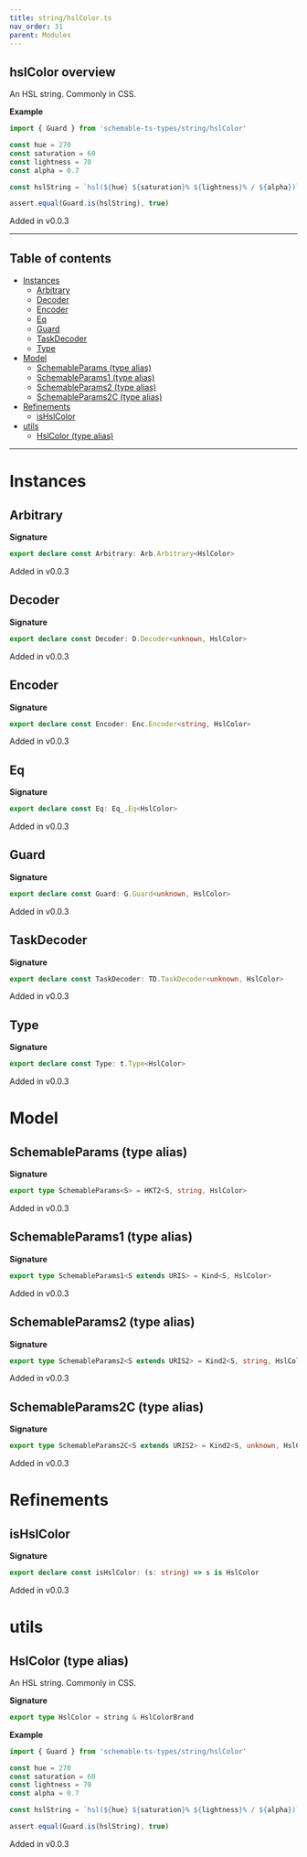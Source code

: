 ```yaml
---
title: string/hslColor.ts
nav_order: 31
parent: Modules
---
```


## hslColor overview

An HSL string. Commonly in CSS.

**Example**

```ts
import { Guard } from 'schemable-ts-types/string/hslColor'

const hue = 270
const saturation = 60
const lightness = 70
const alpha = 0.7

const hslString = `hsl(${hue} ${saturation}% ${lightness}% / ${alpha})`

assert.equal(Guard.is(hslString), true)
```

Added in v0.0.3

---

<h2 class="text-delta">Table of contents</h2>

- [Instances](#instances)
  - [Arbitrary](#arbitrary)
  - [Decoder](#decoder)
  - [Encoder](#encoder)
  - [Eq](#eq)
  - [Guard](#guard)
  - [TaskDecoder](#taskdecoder)
  - [Type](#type)
- [Model](#model)
  - [SchemableParams (type alias)](#schemableparams-type-alias)
  - [SchemableParams1 (type alias)](#schemableparams1-type-alias)
  - [SchemableParams2 (type alias)](#schemableparams2-type-alias)
  - [SchemableParams2C (type alias)](#schemableparams2c-type-alias)
- [Refinements](#refinements)
  - [isHslColor](#ishslcolor)
- [utils](#utils)
  - [HslColor (type alias)](#hslcolor-type-alias)

---

# Instances

## Arbitrary

**Signature**

```ts
export declare const Arbitrary: Arb.Arbitrary<HslColor>
```

Added in v0.0.3

## Decoder

**Signature**

```ts
export declare const Decoder: D.Decoder<unknown, HslColor>
```

Added in v0.0.3

## Encoder

**Signature**

```ts
export declare const Encoder: Enc.Encoder<string, HslColor>
```

Added in v0.0.3

## Eq

**Signature**

```ts
export declare const Eq: Eq_.Eq<HslColor>
```

Added in v0.0.3

## Guard

**Signature**

```ts
export declare const Guard: G.Guard<unknown, HslColor>
```

Added in v0.0.3

## TaskDecoder

**Signature**

```ts
export declare const TaskDecoder: TD.TaskDecoder<unknown, HslColor>
```

Added in v0.0.3

## Type

**Signature**

```ts
export declare const Type: t.Type<HslColor>
```

Added in v0.0.3

# Model

## SchemableParams (type alias)

**Signature**

```ts
export type SchemableParams<S> = HKT2<S, string, HslColor>
```

Added in v0.0.3

## SchemableParams1 (type alias)

**Signature**

```ts
export type SchemableParams1<S extends URIS> = Kind<S, HslColor>
```

Added in v0.0.3

## SchemableParams2 (type alias)

**Signature**

```ts
export type SchemableParams2<S extends URIS2> = Kind2<S, string, HslColor>
```

Added in v0.0.3

## SchemableParams2C (type alias)

**Signature**

```ts
export type SchemableParams2C<S extends URIS2> = Kind2<S, unknown, HslColor>
```

Added in v0.0.3

# Refinements

## isHslColor

**Signature**

```ts
export declare const isHslColor: (s: string) => s is HslColor
```

Added in v0.0.3

# utils

## HslColor (type alias)

An HSL string. Commonly in CSS.

**Signature**

```ts
export type HslColor = string & HslColorBrand
```

**Example**

```ts
import { Guard } from 'schemable-ts-types/string/hslColor'

const hue = 270
const saturation = 60
const lightness = 70
const alpha = 0.7

const hslString = `hsl(${hue} ${saturation}% ${lightness}% / ${alpha})`

assert.equal(Guard.is(hslString), true)
```

Added in v0.0.3
